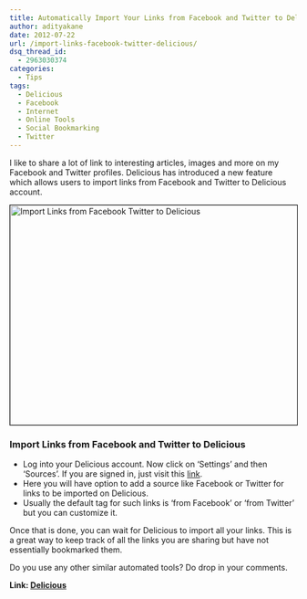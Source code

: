 ```yaml
---
title: Automatically Import Your Links from Facebook and Twitter to Delicious
author: adityakane
date: 2012-07-22
url: /import-links-facebook-twitter-delicious/
dsq_thread_id:
  - 2963030374
categories:
  - Tips
tags:
  - Delicious
  - Facebook
  - Internet
  - Online Tools
  - Social Bookmarking
  - Twitter
---
```

I like to share a lot of link to interesting articles, images and more on my Facebook and Twitter profiles. Delicious has introduced a new feature which allows users to import links from Facebook and Twitter to Delicious account.

[<img class="alignnone  wp-image-59958" style="border: 1px solid black;" title="Import Links from Facebook Twitter to Delicious" src="http://cdn.devilsworkshop.org/files/2012/07/Delicious_import_facebook.png" alt="Import Links from Facebook Twitter to Delicious" width="550" height="385" />][1]

### Import Links from Facebook and Twitter to Delicious

  * Log into your Delicious account. Now click on ‘Settings’ and then ‘Sources’. If you are signed in, just visit this <a href="https://delicious.com/settings#sources" onclick="_gaq.push(['_trackEvent', 'outbound-article', 'https://delicious.com/settings#sources', 'link']);" title="Delicious.com - Settings - Sources">link</a>.
  * Here you will have option to add a source like Facebook or Twitter for links to be imported on Delicious.
  * Usually the default tag for such links is ‘from Facebook’ or ‘from Twitter’ but you can customize it.

Once that is done, you can wait for Delicious to import all your links. This is a great way to keep track of all the links you are sharing but have not essentially bookmarked them.

Do you use any other similar automated tools? Do drop in your comments.

**Link: <a href="https://delicious.com/" onclick="_gaq.push(['_trackEvent', 'outbound-article', 'https://delicious.com/', 'Delicious']);" >Delicious</a>**

 [1]: http://cdn.devilsworkshop.org/files/2012/07/Delicious_import_facebook.png
